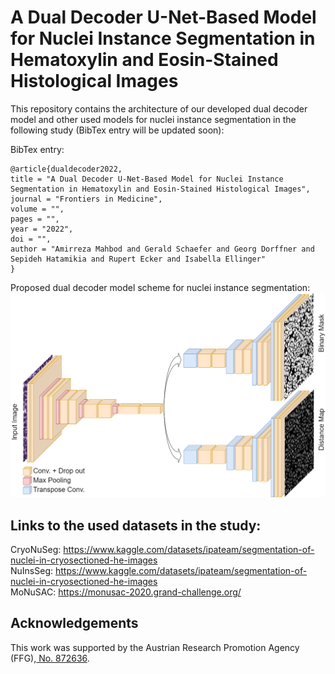 # A Dual Decoder U-Net-Based Model for Nuclei Instance Segmentation in Hematoxylin and Eosin-Stained Histological Images
This repository contains the architecture of our developed dual decoder model and other used models for nuclei instance segmentation in the following study (BibTex entry will be updated soon):

BibTex entry:
```
@article{dualdecoder2022,
title = "A Dual Decoder U-Net-Based Model for Nuclei Instance Segmentation in Hematoxylin and Eosin-Stained Histological Images",
journal = "Frontiers in Medicine",
volume = "",
pages = "",
year = "2022",
doi = "",
author = "Amirreza Mahbod and Gerald Schaefer and Georg Dorffner and Sepideh Hatamikia and Rupert Ecker and Isabella Ellinger"
}
```

Proposed dual decoder model scheme for nuclei instance segmentation: 
![Project Image](https://github.com/masih4/dual_decoder_nuclei_segmentation/blob/main/dual_decoder.png)

## Links  to the used datasets in the study: 
CryoNuSeg: https://www.kaggle.com/datasets/ipateam/segmentation-of-nuclei-in-cryosectioned-he-images  
NuInsSeg: https://www.kaggle.com/datasets/ipateam/segmentation-of-nuclei-in-cryosectioned-he-images  
MoNuSAC: https://monusac-2020.grand-challenge.org/  

## Acknowledgements
This work was supported by the Austrian Research Promotion Agency (FFG),<a href="https://projekte.ffg.at/projekt/3258628"> No. 872636</a>.
